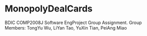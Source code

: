 # MonopolyDealCards
BDIC COMP2008J Software EngProject Group Assignment. 
Group Members:
TongYu Wu, LiYan Tao, YuXin Tian, PeiAng Miao
